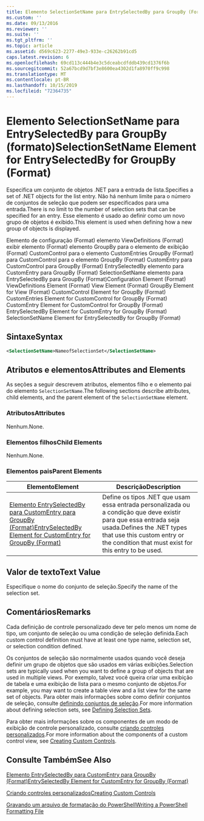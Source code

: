 ```yaml
---
title: Elemento SelectionSetName para EntrySelectedBy para GroupBy (Format) | Microsoft Docs
ms.custom: ''
ms.date: 09/13/2016
ms.reviewer: ''
ms.suite: ''
ms.tgt_pltfrm: ''
ms.topic: article
ms.assetid: d569c623-2277-49e3-933e-c26262b91cd5
caps.latest.revision: 6
ms.openlocfilehash: 69cd113c444b4e3c5dceabcdfddb439cd1376f6b
ms.sourcegitcommit: 52a67bcd9d7bf3e8600ea4302d1fa8970ff9c998
ms.translationtype: MT
ms.contentlocale: pt-BR
ms.lasthandoff: 10/15/2019
ms.locfileid: "72364735"
---
```

# <a name="selectionsetname-element-for-entryselectedby-for-groupby-format"></a><span data-ttu-id="2bd98-102">Elemento SelectionSetName para EntrySelectedBy para GroupBy (formato)</span><span class="sxs-lookup"><span data-stu-id="2bd98-102">SelectionSetName Element for EntrySelectedBy for GroupBy (Format)</span></span>

<span data-ttu-id="2bd98-103">Especifica um conjunto de objetos .NET para a entrada de lista.</span><span class="sxs-lookup"><span data-stu-id="2bd98-103">Specifies a set of .NET objects for the list entry.</span></span> <span data-ttu-id="2bd98-104">Não há nenhum limite para o número de conjuntos de seleção que podem ser especificados para uma entrada.</span><span class="sxs-lookup"><span data-stu-id="2bd98-104">There is no limit to the number of selection sets that can be specified for an entry.</span></span> <span data-ttu-id="2bd98-105">Esse elemento é usado ao definir como um novo grupo de objetos é exibido.</span><span class="sxs-lookup"><span data-stu-id="2bd98-105">This element is used when defining how a new group of objects is displayed.</span></span>

<span data-ttu-id="2bd98-106">Elemento de configuração (Format) elemento ViewDefinitions (Format) exibir elemento (Format) elemento GroupBy para o elemento de exibição (Format) CustomControl para o elemento CustomEntries GroupBy (Format) para CustomControl para o elemento GroupBy (Format) CustomEntry para CustomControl para GroupBy (Format) EntrySelectedBy elemento para CustomEntry para GroupBy (Format) SelectionSetName elemento para EntrySelectedBy para GroupBy (Format)</span><span class="sxs-lookup"><span data-stu-id="2bd98-106">Configuration Element (Format) ViewDefinitions Element (Format) View Element (Format) GroupBy Element for View (Format) CustomControl Element for GroupBy (Format) CustomEntries Element for CustomControl for GroupBy (Format) CustomEntry Element for CustomControl for GroupBy (Format) EntrySelectedBy Element for CustomEntry for GroupBy (Format) SelectionSetName Element for EntrySelectedBy for GroupBy (Format)</span></span>

## <a name="syntax"></a><span data-ttu-id="2bd98-107">Sintaxe</span><span class="sxs-lookup"><span data-stu-id="2bd98-107">Syntax</span></span>

```xml
<SelectionSetName>NameofSelectionSet</SelectionSetName>
```

## <a name="attributes-and-elements"></a><span data-ttu-id="2bd98-108">Atributos e elementos</span><span class="sxs-lookup"><span data-stu-id="2bd98-108">Attributes and Elements</span></span>

<span data-ttu-id="2bd98-109">As seções a seguir descrevem atributos, elementos filho e o elemento pai do elemento `SelectionSetName`.</span><span class="sxs-lookup"><span data-stu-id="2bd98-109">The following sections describe attributes, child elements, and the parent element of the `SelectionSetName` element.</span></span>

### <a name="attributes"></a><span data-ttu-id="2bd98-110">Atributos</span><span class="sxs-lookup"><span data-stu-id="2bd98-110">Attributes</span></span>

<span data-ttu-id="2bd98-111">Nenhum.</span><span class="sxs-lookup"><span data-stu-id="2bd98-111">None.</span></span>

### <a name="child-elements"></a><span data-ttu-id="2bd98-112">Elementos filhos</span><span class="sxs-lookup"><span data-stu-id="2bd98-112">Child Elements</span></span>

<span data-ttu-id="2bd98-113">Nenhum.</span><span class="sxs-lookup"><span data-stu-id="2bd98-113">None.</span></span>

### <a name="parent-elements"></a><span data-ttu-id="2bd98-114">Elementos pais</span><span class="sxs-lookup"><span data-stu-id="2bd98-114">Parent Elements</span></span>

|<span data-ttu-id="2bd98-115">Elemento</span><span class="sxs-lookup"><span data-stu-id="2bd98-115">Element</span></span>|<span data-ttu-id="2bd98-116">Descrição</span><span class="sxs-lookup"><span data-stu-id="2bd98-116">Description</span></span>|
|-------------|-----------------|
|[<span data-ttu-id="2bd98-117">Elemento EntrySelectedBy para CustomEntry para GroupBy (Format)</span><span class="sxs-lookup"><span data-stu-id="2bd98-117">EntrySelectedBy Element for CustomEntry for GroupBy (Format)</span></span>](./entryselectedby-element-for-customentry-for-groupby-format.md)|<span data-ttu-id="2bd98-118">Define os tipos .NET que usam essa entrada personalizada ou a condição que deve existir para que essa entrada seja usada.</span><span class="sxs-lookup"><span data-stu-id="2bd98-118">Defines the .NET types that use this custom entry or the condition that must exist for this entry to be used.</span></span>|

## <a name="text-value"></a><span data-ttu-id="2bd98-119">Valor de texto</span><span class="sxs-lookup"><span data-stu-id="2bd98-119">Text Value</span></span>

<span data-ttu-id="2bd98-120">Especifique o nome do conjunto de seleção.</span><span class="sxs-lookup"><span data-stu-id="2bd98-120">Specify the name of the selection set.</span></span>

## <a name="remarks"></a><span data-ttu-id="2bd98-121">Comentários</span><span class="sxs-lookup"><span data-stu-id="2bd98-121">Remarks</span></span>

<span data-ttu-id="2bd98-122">Cada definição de controle personalizado deve ter pelo menos um nome de tipo, um conjunto de seleção ou uma condição de seleção definida.</span><span class="sxs-lookup"><span data-stu-id="2bd98-122">Each custom control definition must have at least one type name, selection set, or selection condition defined.</span></span>

<span data-ttu-id="2bd98-123">Os conjuntos de seleção são normalmente usados quando você deseja definir um grupo de objetos que são usados em várias exibições.</span><span class="sxs-lookup"><span data-stu-id="2bd98-123">Selection sets are typically used when you want to define a group of objects that are used in multiple views.</span></span> <span data-ttu-id="2bd98-124">Por exemplo, talvez você queira criar uma exibição de tabela e uma exibição de lista para o mesmo conjunto de objetos.</span><span class="sxs-lookup"><span data-stu-id="2bd98-124">For example, you may want to create a table view and a list view for the same set of objects.</span></span> <span data-ttu-id="2bd98-125">Para obter mais informações sobre como definir conjuntos de seleção, consulte [definindo conjuntos de seleção](./defining-selection-sets.md).</span><span class="sxs-lookup"><span data-stu-id="2bd98-125">For more information about defining selection sets, see [Defining Selection Sets](./defining-selection-sets.md).</span></span>

<span data-ttu-id="2bd98-126">Para obter mais informações sobre os componentes de um modo de exibição de controle personalizado, consulte [criando controles personalizados](./creating-custom-controls.md).</span><span class="sxs-lookup"><span data-stu-id="2bd98-126">For more information about the components of a custom control view, see [Creating Custom Controls](./creating-custom-controls.md).</span></span>

## <a name="see-also"></a><span data-ttu-id="2bd98-127">Consulte Também</span><span class="sxs-lookup"><span data-stu-id="2bd98-127">See Also</span></span>

[<span data-ttu-id="2bd98-128">Elemento EntrySelectedBy para CustomEntry para GroupBy (Format)</span><span class="sxs-lookup"><span data-stu-id="2bd98-128">EntrySelectedBy Element for CustomEntry for GroupBy (Format)</span></span>](./entryselectedby-element-for-customentry-for-groupby-format.md)

[<span data-ttu-id="2bd98-129">Criando controles personalizados</span><span class="sxs-lookup"><span data-stu-id="2bd98-129">Creating Custom Controls</span></span>](./creating-custom-controls.md)

[<span data-ttu-id="2bd98-130">Gravando um arquivo de formatação do PowerShell</span><span class="sxs-lookup"><span data-stu-id="2bd98-130">Writing a PowerShell Formatting File</span></span>](./writing-a-powershell-formatting-file.md)
